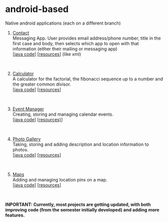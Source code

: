 # android-based
Native android applications (each on a different branch)<br>

1. [Contact](../../tree/contact-methods)<br>
Messaging App. User provides email address/phone number, title in the first case and body, then selects which app to open with that information (either their mailing or messaging app)<br>
    [[java code](../../tree/contact-methods/contact/src/main/java/com/example/myapplication)] 
    [[resources](../../tree/contact-methods/contact/src/main/res)] (like xml)
<br>

2. [Calculator](../../tree/calculator)<br>
    A calculator for the factorial, the fibonacci sequence up to a number and the greater common divisor.<br>
    [[java code](../../tree/calculator/src/main/java/com/example/myapplication)] 
    [[resources](../../tree/calculator/src/main/res)]
<br>

3. [Event Manager](../../tree/calendar)<br>
    Creating, storing and managing calendar events.<br>
    [[java code](../../tree/calendar/calendar/src/main/java/com/example/myapplication)]
    [[resources)](../../tree/calendar/calendar/src/main/res)]
<br>

4. [Photo Gallery](../../tree/photo-gallery)<br>
    Taking, storing and adding description and location information to photos.<br>
    [[java code](../../tree/photo-gallery/photogallery/src/main/java/com/example/myapplication)]
    [[resources](../../tree/photo-gallery/photogallery/src/main/res)]
<br>

5. [Maps](../../tree/maps-app)<br>
    Adding and managing location pins on a map.<br>
    [[java code](../../tree/maps-app/maps/src/main/java/com/example/myapplication)]
    [[resources](../../tree/maps-app/maps/src/main/res)]
<br>

**__INPORTANT:__ Currently, most projects are getting updated, with both improving code (from the semester initially developed) and adding more features.**


